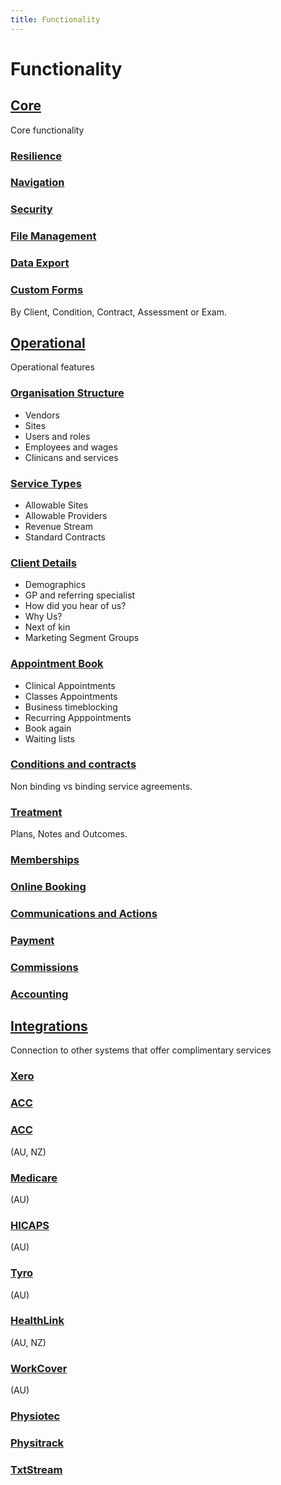 ```yaml
---
title: Functionality
---
```


# Functionality

## [Core](./system/)

Core functionality

### [Resilience](./system/resilience/)

### [Navigation](./system/navigation/)

### [Security](./system/security/)

### [File Management](./system/file-management/)

### [Data Export](./system/data-export/)

### [Custom Forms](./system/custom-forms/)

By Client, Condition, Contract, Assessment or Exam.

## [Operational](./operational)

Operational features

### [Organisation Structure](./operational/organisation-structure/)

- Vendors
- Sites
- Users and roles
- Employees and wages
- Clinicans and services

### [Service Types](./operational/service-types/)

- Allowable Sites
- Allowable Providers
- Revenue Stream
- Standard Contracts

### [Client Details](./operational/client-details/)

- Demographics
- GP and referring specialist
- How did you hear of us?
- Why Us?
- Next of kin
- Marketing Segment Groups

### [Appointment Book](./operational/appointment-book/)

- Clinical Appointments
- Classes Appointments
- Business timeblocking
- Recurring Apppointments
- Book again
- Waiting lists

### [Conditions and contracts](./operational/conditions-and-contracts/)

Non binding vs binding service agreements.

### [Treatment](./operational/treatment/)

Plans, Notes and Outcomes.

### [Memberships](./operational/memberships/)

### [Online Booking](./operational/online-booking/)

### [Communications and Actions](./operational/communications-and-actions/)

### [Payment](./operational/payment/)

### [Commissions](./operational/commissions/)

### [Accounting](./operational/accounting/)

## [Integrations](./integrations)

Connection to other systems that offer complimentary services

### [Xero](./integrations/xero)

### [ACC](./integrations/acc)

### [ACC](./integrations/eftpos)

(AU, NZ)

### [Medicare](./integrations/medicare)

(AU)

### [HICAPS](./integrations/hicaps)

(AU)

### [Tyro](./integrations/tyro)

(AU)

### [HealthLink](./integrations/healthlink)

(AU, NZ)

### [WorkCover](./integrations/workcover)

(AU)

### [Physiotec](./integrations/physiotec)

### [Physitrack](./integrations/physitrack)

### [TxtStream](./integrations/txtstream)
